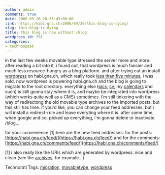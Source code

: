 ```yaml
---
author: admin
comments: true
date: 2006-09-26 20:35:49+00:00
link: https://habi.gna.ch/2006/09/26/this-blog-is-dying/
slug: this-blog-is-dying
title: this blog is now without /blog
wordpress_id: 791
categories:
- technospeak
---
```


in the last few weeks movable type stressed the server more and more. after reading a bit into it, i found out, that wordpress is much fancier and much less resource-hungry as a blog platform.
and after trying out an install [wordpress](http://wordpress.org/) on habi.gna.ch, which really took [less than five minutes](http://wiki.wordpress.org/?pagename=5MinuteInstallation), i was sold. now wordpress is powering habi.gna.ch and the blog is going to migrate to the root directory. everything else ([pics](https://habi.gna.ch/pics/), [cv](https://habi.gna.ch/cv/), my [calendars](https://habi.gna.ch/cal/) and such) is still gonna stay where it is, and maybe be integrated into wordpress (which works quite well as a CMS) sometimes.
i'm still tinkering with the way of redirectong the old movable type archives to the imported posts, but this still has time.
if you'd like, you can change your feed addresses, but i will install a redirect-rule and leave everyting where it is.
after some time, when google and co. picked up everything, i'm gonna delete or inactivate /blog...

for your convenience [1] here are the new feed addresses:
for the posts: [https://habi.gna.ch/feed/](https://habi.gna.ch/feed/) and for the comments: [https://habi.gna.ch/comments/feed/](https://habi.gna.ch/comments/feed/)

[1] i also really like the URIs which are generated by wordpress. nice and clean (see the [archives](https://habi.gna.ch/2006/09/26/mercedes-mixed-tape-15/), for example...)



Technorati Tags: [migration](http://www.technorati.com/tag/migration), [movabletype](http://www.technorati.com/tag/movabletype), [wordpress](http://www.technorati.com/tag/wordpress)
